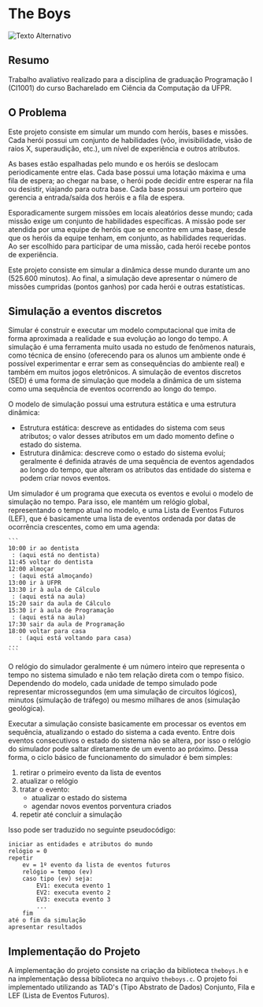 # The Boys

![Texto Alternativo](https://i.imgur.com/g5DSDuM.jpeg)

## Resumo

Trabalho avaliativo realizado para a disciplina de graduação Programação I (CI1001) do curso Bacharelado em Ciência da Computação da UFPR.

## O Problema

Este projeto consiste em simular um mundo com heróis, bases e missões. Cada herói possui um conjunto de habilidades (vôo, invisibilidade, visão de raios X, superaudição, etc.), um nível de experiência e outros atributos.

As bases estão espalhadas pelo mundo e os heróis se deslocam periodicamente entre elas. Cada base possui uma lotação máxima e uma fila de espera; ao chegar na base, o herói pode decidir entre esperar na fila ou desistir, viajando para outra base. Cada base possui um porteiro que gerencia a entrada/saída dos heróis e a fila de espera.

Esporadicamente surgem missões em locais aleatórios desse mundo; cada missão exige um conjunto de habilidades específicas. A missão pode ser atendida por uma equipe de heróis que se encontre em uma base, desde que os heróis da equipe tenham, em conjunto, as habilidades requeridas. Ao ser escolhido para participar de uma missão, cada herói recebe pontos de experiência.

Este projeto consiste em simular a dinâmica desse mundo durante um ano (525.600 minutos). Ao final, a simulação deve apresentar o número de missões cumpridas (pontos ganhos) por cada herói e outras estatísticas.

## Simulação a eventos discretos

Simular é construir e executar um modelo computacional que imita de forma aproximada a realidade e sua evolução ao longo do tempo. A simulação é uma ferramenta muito usada no estudo de fenômenos naturais, como técnica de ensino (oferecendo para os alunos um ambiente onde é possível experimentar e errar sem as consequências do ambiente real) e também em muitos jogos eletrônicos. A simulação de eventos discretos (SED) é uma forma de simulação que modela a dinâmica de um sistema como uma sequência de eventos ocorrendo ao longo do tempo.

O modelo de simulação possui uma estrutura estática e uma estrutura dinâmica:
  - Estrutura estática: descreve as entidades do sistema com seus atributos; o valor desses atributos em um dado momento define o estado do sistema.
  - Estrutura dinâmica: descreve como o estado do sistema evolui; geralmente é definida através de uma sequência de eventos agendados ao longo do tempo, que alteram os atributos das entidade do sistema e podem criar novos eventos.

Um simulador é um programa que executa os eventos e evolui o modelo de simulação no tempo. Para isso, ele mantém um relógio global, representando o tempo atual no modelo, e uma Lista de Eventos Futuros (LEF), que é basicamente uma lista de eventos ordenada por datas de ocorrência crescentes, como em uma agenda:

    ```
    10:00 ir ao dentista
     : (aqui está no dentista)
    11:45 voltar do dentista
    12:00 almoçar
     : (aqui está almoçando)
    13:00 ir à UFPR
    13:30 ir à aula de Cálculo
     : (aqui está na aula)
    15:20 sair da aula de Cálculo
    15:30 ir à aula de Programação
     : (aqui está na aula)
    17:30 sair da aula de Programação
    18:00 voltar para casa
       : (aqui está voltando para casa)
    ...
    ```

O relógio do simulador geralmente é um número inteiro que representa o tempo no sistema simulado e não tem relação direta com o tempo físico. Dependendo do modelo, cada unidade de tempo simulado pode representar microssegundos (em uma simulação de circuitos lógicos), minutos (simulação de tráfego) ou mesmo milhares de anos (simulação geológica).

Executar a simulação consiste basicamente em processar os eventos em sequência, atualizando o estado do sistema a cada evento. Entre dois eventos consecutivos o estado do sistema não se altera, por isso o relógio do simulador pode saltar diretamente de um evento ao próximo. Dessa forma, o ciclo básico de funcionamento do simulador é bem simples:

1. retirar o primeiro evento da lista de eventos
2. atualizar o relógio
3. tratar o evento:
   - atualizar o estado do sistema
   - agendar novos eventos porventura criados
4. repetir até concluir a simulação

Isso pode ser traduzido no seguinte pseudocódigo:


```plaintext
iniciar as entidades e atributos do mundo
relógio = 0
repetir
    ev = 1º evento da lista de eventos futuros
    relógio = tempo (ev)
    caso tipo (ev) seja:
        EV1: executa evento 1
        EV2: executa evento 2
        EV3: executa evento 3
        ...
    fim
até o fim da simulação
apresentar resultados
```

## Implementação do Projeto

A implementação do projeto consiste na criação da biblioteca `theboys.h` e na implementação dessa biblioteca no arquivo `theboys.c`. O projeto foi implementado utilizando as TAD's (Tipo Abstrato de Dados) Conjunto, Fila e LEF (Lista de Eventos Futuros).

